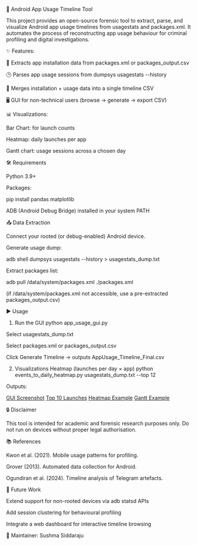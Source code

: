 📱 Android App Usage Timeline Tool

This project provides an open-source forensic tool to extract, parse, and visualize Android app usage timelines from usagestats and packages.xml.
It automates the process of reconstructing app usage behaviour for criminal profiling and digital investigations.

✨ Features:

📂 Extracts app installation data from packages.xml or packages_output.csv

🕒 Parses app usage sessions from dumpsys usagestats --history

🔗 Merges installation + usage data into a single timeline CSV

🖥️ GUI for non-technical users (browse → generate → export CSV)

📊 Visualizations:

Bar Chart: for launch counts

Heatmap: daily launches per app

Gantt chart: usage sessions across a chosen day

🛠️ Requirements

Python 3.9+

Packages:

pip install pandas matplotlib


ADB (Android Debug Bridge) installed in your system PATH

📤 Data Extraction

Connect your rooted (or debug-enabled) Android device.

Generate usage dump:

adb shell dumpsys usagestats --history > usagestats_dump.txt


Extract packages list:

adb pull /data/system/packages.xml ./packages.xml


(if /data/system/packages.xml not accessible, use a pre-extracted packages_output.csv)

▶️ Usage
1) Run the GUI
python app_usage_gui.py


Select usagestats_dump.txt

Select packages.xml or packages_output.csv

Click Generate Timeline → outputs AppUsage_Timeline_Final.csv

2) Visualizations
Heatmap (launches per day × app)
python events_to_daily_heatmap.py usagestats_dump.txt --top 12


Outputs:

[GUI Screenshot](assets/gui.png)
[Top 10 Launches](assets/Figure_1.png)
[Heatmap Example](assets/Figure_2.png)
[Gantt Example](assets/Figure_3.png)


🔒 Disclaimer

This tool is intended for academic and forensic research purposes only.
Do not run on devices without proper legal authorisation.

📚 References

Kwon et al. (2021). Mobile usage patterns for profiling.

Grover (2013). Automated data collection for Android.

Ogundiran et al. (2024). Timeline analysis of Telegram artefacts.

🚀 Future Work

Extend support for non-rooted devices via adb statsd APIs

Add session clustering for behavioural profiling

Integrate a web dashboard for interactive timeline browsing

📧 Maintainer: Sushma Siddaraju
